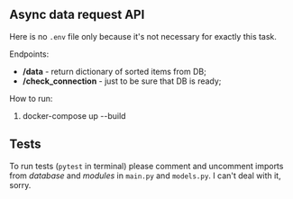 ## Async data request API

Here is no `.env` file only because it's not necessary for exactly this task.


Endpoints:
- **/data** - return dictionary of sorted items from DB;
- **/check_connection** - just to be sure that DB is ready;

How to run:
1. docker-compose up --build


## Tests

To run tests (`pytest` in terminal) please comment and uncomment imports from *database* and *modules* in `main.py` and `models.py`. I can't deal with it, sorry.